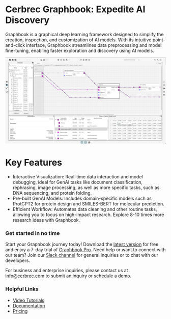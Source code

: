 # Cerbrec Graphbook: Expedite AI Discovery

Graphbook is a graphical deep learning framework designed to simplify the creation, inspection, and customization of AI models. With its intuitive point-and-click interface, Graphbook streamlines data preprocessing and model fine-tuning, enabling faster exploration and discovery using AI models.

![Graphbook](docs/GPT_Graphbook_Attention.png)

# Key Features

- Interactive Visualization: Real-time data interaction and model debugging, ideal for GenAI tasks like document classification, rephrasing, image processing, as well as more specific tasks, such as DNA sequencing, and protein folding.
- Pre-built GenAI Models: Includes domain-specific models such as ProtGPT2 for protein design and SMILES-BERT for molecular prediction.
- Efficient Workflow: Automates data cleaning and other routine tasks, allowing you to focus on high-impact research. Explore 8-10 times more research ideas with Graphbook.

### Get started in no time

Start your Graphbook journey today! Download the [latest version](http://www.cerbrec.com) for free and enjoy a 7-day trial of [Graphbook Pro](https://cerbrec.com/pricing). Need help or want to connect with our team? Join our [Slack channel](https://cerbrec-ai-community.slack.com/?redir=%2Fssb%2Fredirect) for general inquiries or to chat with our developers.

For business and enterprise inquiries, please contact us at info@cerbrec.com to submit an inquiry or schedule a demo.

### Helpful Links
- [Video Tutorials](https://www.youtube.com/watch?v=B1AHPhmyU5c&list=PLTvmtghB9v1bWla6GFHoMT4K7BGUHJ8j2)
- [Documentation](https://cerbrec.com/documentation)
- [Pricing](https://cerbrec.com/pricing)
